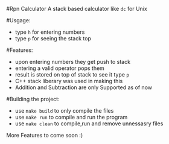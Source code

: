 #Rpn Calculator
A stack based calculator like `dc` for Unix

#Usgage: 
- type `h` for entering numbers
- type `p` for seeing the stack top

#Features: 
* upon entering numbers they get push to stack
* entering a valid operator pops them
* result is stored on top of stack to see it type `p`
* C++ stack liberary was used in making this
* Addition and Subtraction are only Supported as of now

#Building the project:
- use `make build` to only compile the files
- use `make run` to compile and run the program
- use `make clean` to compile,run and remove unnessasry files

More Features to come soon :) 

